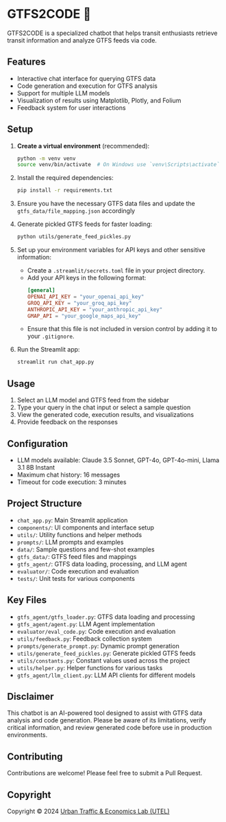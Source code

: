 # GTFS2CODE 🚌

GTFS2CODE is a specialized chatbot that helps transit enthusiasts retrieve transit information and analyze GTFS feeds via code.

## Features

- Interactive chat interface for querying GTFS data
- Code generation and execution for GTFS analysis
- Support for multiple LLM models
- Visualization of results using Matplotlib, Plotly, and Folium
- Feedback system for user interactions

## Setup

1. **Create a virtual environment** (recommended):
   ```bash
   python -m venv venv
   source venv/bin/activate  # On Windows use `venv\Scripts\activate`
   ```
2. Install the required dependencies:
   ```bash
   pip install -r requirements.txt
   ```
3. Ensure you have the necessary GTFS data files and update the `gtfs_data/file_mapping.json` accordingly
4. Generate pickled GTFS feeds for faster loading:
   ```bash
   python utils/generate_feed_pickles.py
   ```
5. Set up your environment variables for API keys and other sensitive information:
   - Create a `.streamlit/secrets.toml` file in your project directory.
   - Add your API keys in the following format:
     ```toml
     [general]
     OPENAI_API_KEY = "your_openai_api_key"
     GROQ_API_KEY = "your_groq_api_key"
     ANTHROPIC_API_KEY = "your_anthropic_api_key"
     GMAP_API = "your_google_maps_api_key"
     ```
   - Ensure that this file is not included in version control by adding it to your `.gitignore`.

6. Run the Streamlit app:
   ```bash
   streamlit run chat_app.py
   ```

## Usage

1. Select an LLM model and GTFS feed from the sidebar
2. Type your query in the chat input or select a sample question
3. View the generated code, execution results, and visualizations
4. Provide feedback on the responses

## Configuration

- LLM models available: Claude 3.5 Sonnet, GPT-4o, GPT-4o-mini, Llama 3.1 8B Instant
- Maximum chat history: 16 messages
- Timeout for code execution: 3 minutes

## Project Structure

- `chat_app.py`: Main Streamlit application
- `components/`: UI components and interface setup
- `utils/`: Utility functions and helper methods
- `prompts/`: LLM prompts and examples
- `data/`: Sample questions and few-shot examples
- `gtfs_data/`: GTFS feed files and mappings
- `gtfs_agent/`: GTFS data loading, processing, and LLM agent
- `evaluator/`: Code execution and evaluation
- `tests/`: Unit tests for various components

## Key Files

- `gtfs_agent/gtfs_loader.py`: GTFS data loading and processing
- `gtfs_agent/agent.py`: LLM Agent implementation
- `evaluator/eval_code.py`: Code execution and evaluation
- `utils/feedback.py`: Feedback collection system
- `prompts/generate_prompt.py`: Dynamic prompt generation
- `utils/generate_feed_pickles.py`: Generate pickled GTFS feeds
- `utils/constants.py`: Constant values used across the project
- `utils/helper.py`: Helper functions for various tasks
- `gtfs_agent/llm_client.py`: LLM API clients for different models

## Disclaimer

This chatbot is an AI-powered tool designed to assist with GTFS data analysis and code generation. Please be aware of its limitations, verify critical information, and review generated code before use in production environments.

## Contributing

Contributions are welcome! Please feel free to submit a Pull Request.

## Copyright

Copyright © 2024 [Urban Traffic & Economics Lab (UTEL)](https://github.com/UTEL-UIUC)